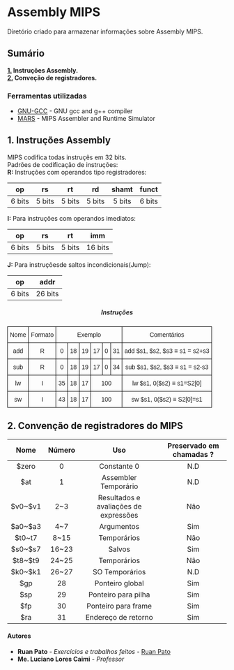 # Assembly MIPS

Diretório criado para armazenar informações sobre Assembly MIPS.

## Sumário ##
**[1.](#1-instru%C3%A7%C3%B5es-assembly) Instruções Assembly.**  
**[2.](#2-conven%C3%A7%C3%A3o-de-registradores-do-mips) Conveção de registradores.**

### Ferramentas utilizadas ###

* [GNU-GCC](https://gcc.gnu.org/) - GNU gcc and g++ compiler
* [MARS](http://courses.missouristate.edu/KenVollmar/mars/) - MIPS Assembler and Runtime Simulator

## 1. Instruções Assembly ##
MIPS codifica todas instruçẽs em 32 bits.  
Padrões de codificação de instruções:  
**R:** Instruções com operandos tipo registradores:


|   op   	|   rs   	|   rt   	|   rd   	|  shamt 	|  funct 	|
|:------:	|:------:	|:------:	|:------:	|:------:	|:------:	|
| 6 bits 	| 5 bits 	| 5 bits 	| 5 bits 	| 5 bits 	| 6 bits 	|


**I:** Para instruções com operandos imediatos:


|   op   	|   rs   	|   rt   	|   imm   	|
|:------:	|:------:	|:------:	|:-------:	|
| 6 bits 	| 5 bits 	| 5 bits 	| 16 bits 	|


**J:** Para instruçõesde saltos incondicionais(Jump):


|   op   	|   addr  	|
|:------:	|:-------:	|
| 6 bits 	| 26 bits 	|


<style type="text/css">
.tg  {border-collapse:collapse;border-spacing:0;}
.tg td{font-family:Arial, sans-serif;font-size:14px;padding:10px 5px;border-style:solid;border-width:1px;overflow:hidden;word-break:normal;border-color:black;}
.tg th{font-family:Arial, sans-serif;font-size:14px;font-weight:normal;padding:10px 5px;border-style:solid;border-width:1px;overflow:hidden;word-break:normal;border-color:black;}
.tg .td{text-align:center;vertical-align:top}
h5 {text-align:center;}
</style>


<h5>Instruções</h5>
<table class="tg">
  <tr>
    <th class="td">Nome</th>
    <th class="td">Formato</th>
    <th class="td" colspan="6">Exemplo</th>
    <th class="td">Comentários</th>
  </tr>
  <tr>
    <td class="td">add<br></td>
    <td class="td">R</td>
    <td class="td">0</td>
    <td class="td">18</td>
    <td class="td">19</td>
    <td class="td">17</td>
    <td class="td">0</td>
    <td class="td">31<br></td>
    <td class="td">add $s1, $s2, $s3 ≡ s1 = s2+s3</td>
  </tr>
  <tr>
    <td class="td">sub</td>
    <td class="td">R</td>
    <td class="td">0</td>
    <td class="td">18</td>
    <td class="td">19</td>
    <td class="td">17</td>
    <td class="td">0</td>
    <td class="td">34</td>
    <td class="td">sub $s1, $s2, $s3 ≡ s1 = s2-s3</td>
  </tr>
  <tr>
    <td class="td">lw</td>
    <td class="td">I<br></td>
    <td class="td">35</td>
    <td class="td">18</td>
    <td class="td">17</td>
    <td class="td" colspan="3">100</td>
    <td class="td">lw $s1, 0($s2) ≡ s1=S2[0]</td> <!--Warning-->
  </tr>
  <tr>
    <td class="td">sw</td>
    <td class="td">I</td>
    <td class="td">43</td>
    <td class="td">18</td>
    <td class="td">17</td>
    <td class="td" colspan="3">100</td>
    <td class="td">sw $s1, 0($s2) ≡ S2[0]=s1</td><!--Warning-->
  </tr>
</table>


## 2. Convenção de registradores do MIPS ##
|   Nome  	| Número 	|                  Uso                  	| Preservado em chamadas ? 	|
|:-------:	|:------:	|:-------------------------------------:	|:------------------------:	|
|  \$zero  	|    0   	|              Constante 0              	|            N.D           	|
|   \$at   	|    1   	|          Assembler Temporário         	|            N.D           	|
| \$v0~\$v1 	|   2~3  	| Resultados e avaliações de expressões 	|            Não           	|
| \$a0~\$a3 	|   4~7  	|               Argumentos              	|            Sim           	|
|  \$t0~t7 	|  8~15  	|              Temporários              	|            Não           	|
| \$s0~\$s7 	|  16~23 	|                 Salvos                	|            Sim           	|
| \$t8~\$t9 	|  24~25 	|              Temporários              	|            Não           	|
| \$k0~\$k1 	|  26~27 	|             SO Temporários            	|            N.D           	|
|   \$gp   	|   28   	|            Ponteiro global            	|            Sim           	|
|   \$sp   	|   29   	|          Ponteiro para pilha          	|            Sim           	|
|   \$fp   	|   30   	|          Ponteiro para frame          	|            Sim           	|
|   \$ra   	|   31   	|          Endereço de retorno          	|            Sim           	|

#### Autores ####

* **Ruan Pato** - *Exercícios e trabalhos feitos* - [Ruan Pato](https://github.com/ruanpato)
* **Me. Luciano Lores Caimi** - *Professor*